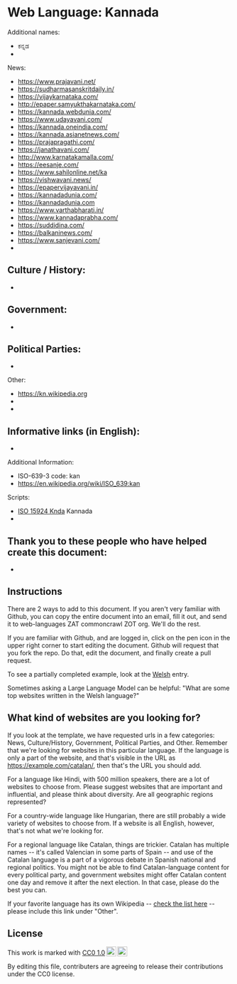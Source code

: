 # Web Language: Kannada

Additional names:
- ಕನ್ನಡ
- 

News:
- https://www.prajavani.net/
- https://sudharmasanskritdaily.in/
- https://vijaykarnataka.com/
- http://epaper.samyukthakarnataka.com/
- https://kannada.webdunia.com/
- https://www.udayavani.com/
- https://kannada.oneindia.com/
- https://kannada.asianetnews.com/
- https://prajapragathi.com/
- https://janathavani.com/
- http://www.karnatakamalla.com/
- https://eesanje.com/
- https://www.sahilonline.net/ka
- https://vishwavani.news/
- https://epapervijayavani.in/
- https://kannadadunia.com/
- https://kannadadunia.com
- https://www.varthabharati.in/
- https://www.kannadaprabha.com/
- https://suddidina.com/
- https://balkaninews.com/
- https://www.sanjevani.com/
- 

Culture / History:
- 
- 

Government:
- 
- 

Political Parties:
- 
- 

Other:
- https://kn.wikipedia.org
- 
- 

Informative links (in English):
- 
- 

Additional Information:
- ISO-639-3 code: kan
- https://en.wikipedia.org/wiki/ISO_639:kan


Scripts:
- <a href="https://en.wikipedia.org/wiki/ISO_15924">ISO 15924 Knda</a> Kannada
- 

Thank you to these people who have helped create this document:
- 
- 

## Instructions

There are 2 ways to add to this document. If you aren't very familiar
with Github, you can copy the entire document into an email, fill it
out, and send it to web-languages ZAT commoncrawl ZOT org. We'll do the rest.

If you are familiar with Github, and are logged in, click on the pen
icon in the upper right corner to start editing the document.
Github will request that you fork the repo. Do that, edit the
document, and finally create a pull request.

To see a partially completed example, look at the
[Welsh](../living/welsh.md) entry.

Sometimes asking a Large Language Model can be helpful: "What are some
top websites written in the Welsh language?"

## What kind of websites are you looking for?

If you look at the template, we have requested urls in a few
categories: News, Culture/History, Government, Political Parties, and
Other. Remember that we're looking for websites in this particular
language. If the language is only a part of the website, and that's
visible in the URL as https://example.com/catalan/, then that's the
URL you should add.

For a language like Hindi, with 500 million speakers, there are a lot
of websites to choose from. Please suggest websites that are important
and influential, and please think about diversity. Are all geographic
regions represented?

For a country-wide language like Hungarian, there are still probably a
wide variety of websites to choose from. If a website is all English,
however, that's not what we're looking for.

For a regional language like Catalan, things are trickier. Catalan has
multiple names -- it's called Valencian in some parts of Spain -- and
use of the Catalan language is a part of a vigorous debate in Spanish
national and regional politics. You might not be able to find
Catalan-language content for every political party, and government
websites might offer Catalan content one day and remove it after
the next election. In that case, please do the best you can.

If your favorite language has its own Wikipedia -- [check the list here](https://en.wikipedia.org/wiki/List_of_Wikipedias) --
please include this link under "Other".

## License

<p xmlns:cc="http://creativecommons.org/ns#" >This work is marked with <a href="https://creativecommons.org/publicdomain/zero/1.0/?ref=chooser-v1" target="_blank" rel="license noopener noreferrer" style="display:inline-block;">CC0 1.0<img style="height:22px!important;margin-left:3px;vertical-align:text-bottom;" src="https://mirrors.creativecommons.org/presskit/icons/cc.svg?ref=chooser-v1" alt=""><img style="height:22px!important;margin-left:3px;vertical-align:text-bottom;" src="https://mirrors.creativecommons.org/presskit/icons/zero.svg?ref=chooser-v1" alt=""></a></p>

By editing this file, contributers are agreeing to release their contributions under the CC0 license.
